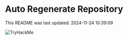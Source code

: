 # Auto Regenerate Repository

This README was last updated: 2024-11-24 10:39:09

 ![TryHackMe](https://tryhackme.com/badge/533634)